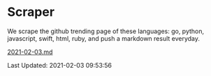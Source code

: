 # Scraper

We scrape the github trending page of these languages: go, python, javascript, swift, html, ruby, and push a markdown result everyday.

[2021-02-03.md](https://github.com/henson/Scraper/blob/master/2021-02-03.md)

Last Updated: 2021-02-03 09:53:56